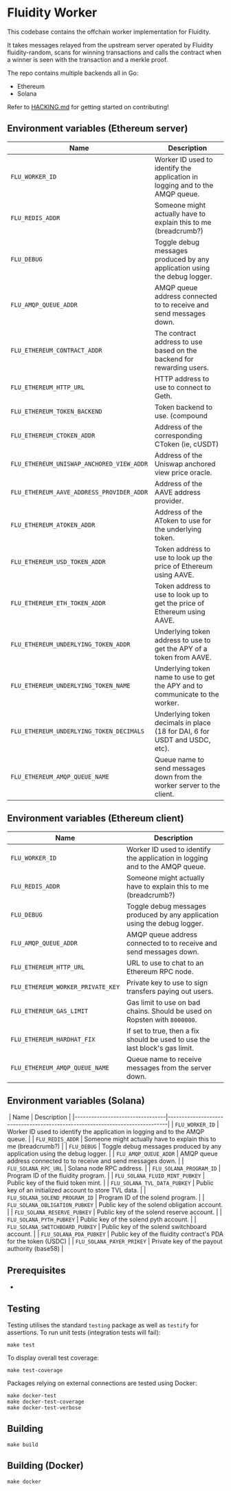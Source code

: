 
# Fluidity Worker

This codebase contains the offchain worker implementation for Fluidity.

It takes messages relayed from the upstream server operated by Fluidity
fluidity-random, scans for winning transactions and calls the contract
when a winner is seen with the transaction and a merkle proof.

The repo contains multiple backends all in Go:

  - Ethereum
  - Solana

Refer to [HACKING.md](HACKING.md) for getting started on contributing!

## Environment variables (Ethereum server)

|                    Name                    |                                  Description                                  |
|--------------------------------------------|-------------------------------------------------------------------------------|
| `FLU_WORKER_ID`                            | Worker ID used to identify the application in logging and to the AMQP queue.  |
| `FLU_REDIS_ADDR`                           | Someone might actually have to explain this to me (breadcrumb?)               |
| `FLU_DEBUG`                                | Toggle debug messages produced by any application using the debug logger.     |
| `FLU_AMQP_QUEUE_ADDR`                      | AMQP queue address connected to to receive and send messages down.            |
| `FLU_ETHEREUM_CONTRACT_ADDR`               | The contract address to use based on the backend for rewarding users.         |
| `FLU_ETHEREUM_HTTP_URL`                    | HTTP address to use to connect to Geth.                                       |
| `FLU_ETHEREUM_TOKEN_BACKEND`               | Token backend to use. (compound|aave).                                        |
| `FLU_ETHEREUM_CTOKEN_ADDR`                 | Address of the corresponding CToken (ie, cUSDT)                               |
| `FLU_ETHEREUM_UNISWAP_ANCHORED_VIEW_ADDR`  | Address of the Uniswap anchored view price oracle.                            |
| `FLU_ETHEREUM_AAVE_ADDRESS_PROVIDER_ADDR`  | Address of the AAVE address provider.                                         |
| `FLU_ETHEREUM_ATOKEN_ADDR`                 | Address of the AToken to use for the underlying token.                        |
| `FLU_ETHEREUM_USD_TOKEN_ADDR`              | Token address to use to look up the price of Ethereum using AAVE.             |
| `FLU_ETHEREUM_ETH_TOKEN_ADDR`              | Token address to use to look up to get the price of Ethereum using AAVE.      |
| `FLU_ETHEREUM_UNDERLYING_TOKEN_ADDR`       | Underlying token address to use to get the APY of a token from AAVE.          |
| `FLU_ETHEREUM_UNDERLYING_TOKEN_NAME`       | Underlying token name to use to get the APY and to communicate to the worker. |
| `FLU_ETHEREUM_UNDERLYING_TOKEN_DECIMALS`   | Underlying token decimals in place (18 for DAI, 6 for USDT and USDC, etc).    |
| `FLU_ETHEREUM_AMQP_QUEUE_NAME`             | Queue name to send messages down from the worker server to the client.        |

## Environment variables (Ethereum client)

|               Name                |                                  Description                                  |
|-----------------------------------|-------------------------------------------------------------------------------|
| `FLU_WORKER_ID`                   | Worker ID used to identify the application in logging and to the AMQP queue.  |
| `FLU_REDIS_ADDR`                  | Someone might actually have to explain this to me (breadcrumb?)               |
| `FLU_DEBUG`                       | Toggle debug messages produced by any application using the debug logger.     |
| `FLU_AMQP_QUEUE_ADDR`             | AMQP queue address connected to to receive and send messages down.            |
| `FLU_ETHEREUM_HTTP_URL`           | URL to use to chat to an Ethereum RPC node.                                   |
| `FLU_ETHEREUM_WORKER_PRIVATE_KEY` | Private key to use to sign transfers paying out users.                        |
| `FLU_ETHEREUM_GAS_LIMIT`          | Gas limit to use on bad chains. Should be used on Ropsten with `8000000`.     |
| `FLU_ETHEREUM_HARDHAT_FIX`        | If set to true, then a fix should be used to use the last block's gas limit.  |
| `FLU_ETHEREUM_AMQP_QUEUE_NAME`    | Queue name to receive messages from the server down.                          |

## Environment variables (Solana)
​
|              Name               |                                  Description                                 |
|---------------------------------|------------------------------------------------------------------------------|
| `FLU_WORKER_ID`                 | Worker ID used to identify the application in logging and to the AMQP queue. |
| `FLU_REDIS_ADDR`                | Someone might actually have to explain this to me (breadcrumb?)              |
| `FLU_DEBUG`                     | Toggle debug messages produced by any application using the debug logger.    |
| `FLU_AMQP_QUEUE_ADDR`           | AMQP queue address connected to to receive and send messages down.           |
| `FLU_SOLANA_RPC_URL`            | Solana node RPC address.                                                     |
| `FLU_SOLANA_PROGRAM_ID`         | Program ID of the fluidity program.                                          |
| `FLU_SOLANA_FLUID_MINT_PUBKEY`  | Public key of the fluid token mint.                                          |
| `FLU_SOLANA_TVL_DATA_PUBKEY`    | Public key of an initialized account to store TVL data.                      |
| `FLU_SOLANA_SOLEND_PROGRAM_ID`  | Program ID of the solend program.                                            |
| `FLU_SOLANA_OBLIGATION_PUBKEY`  | Public key of the solend obligation account.                                 |
| `FLU_SOLANA_RESERVE_PUBKEY`     | Public key of the solend reserve account.                                    |
| `FLU_SOLANA_PYTH_PUBKEY`        | Public key of the solend pyth account.                                       |
| `FLU_SOLANA_SWITCHBOARD_PUBKEY` | Public key of the solend switchboard account.                                |
| `FLU_SOLANA_PDA_PUBKEY`         | Public key of the fluidity contract's PDA for the token (USDC)               |
| `FLU_SOLANA_PAYER_PRIKEY`       | Private key of the payout authority (base58)                                 |

## Prerequisites

-

## Testing

Testing utilises the standard `testing` package as well as `testify` for assertions. To run unit tests (integration tests will fail):

	make test

To display overall test coverage:

	make test-coverage

Packages relying on external connections are tested using Docker:

	make docker-test
	make docker-test-coverage
	make docker-test-verbose

## Building

	make build

## Building (Docker)

	make docker
